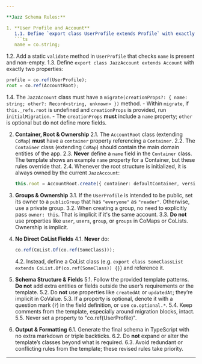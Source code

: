 ```yaml
---

**Jazz Schema Rules:**

1. **User Profile and Account**
   1.1. Define `export class UserProfile extends Profile` with exactly one property:
   ```ts
   name = co.string;
   ```
   1.2. Add a static `validate` method in `UserProfile` that checks `name` is present and non-empty.
   1.3. Define `export class JazzAccount extends Account` with exactly two properties:
   ```ts
   profile = co.ref(UserProfile);
   root = co.ref(AccountRoot);
   ```
   1.4. The `JazzAccount` class must have a `migrate(creationProps?: { name: string; other?: Record<string, unknown> })` method.
      - Within `migrate`, if `this._refs.root` is undefined and `creationProps` is provided, run `initialMigration`.
      - The `creationProps` **must** include a `name` property; `other` is optional but do not define more fields.

2. **Container, Root & Ownership**
   2.1. The `AccountRoot` class (extending `CoMap`) **must** have a `container` property referencing a `Container`.
   2.2. The `Container` class (extending `CoMap`) should contain the main domain entities of the app.
   2.3. **Never** define a `name` field in the `Container` class. The template shows an example `name` property for a Container, but these rules override that.
   2.4. Whenever the root structure is initialized, it is always owned by the current `JazzAccount`:
   ```ts
   this.root = AccountRoot.create({ container: defaultContainer, version: 0 }, { owner: this });
   ```

3. **Groups & Ownership**
   3.1. If the `UserProfile` is intended to be public, set its owner to a `publicGroup` that has `"everyone"` as `"reader"`. Otherwise, use a private group.
   3.2. When creating a group, no need to explicitly pass `owner: this`. That is implicit if it's the same account.
   3.3. **Do not** use properties like `user`, `users`, `group`, or `groups` in CoMaps or CoLists. Ownership is implicit.

4. **No Direct CoList Fields**
   4.1. **Never** do:
   ```ts
   co.ref(CoList.Of(co.ref(SomeClass)));
   ```
   4.2. Instead, define a CoList class (e.g. `export class SomeClassList extends CoList.Of(co.ref(SomeClass)) {}`) and reference it.

5. **Schema Structure & Fields**
   5.1. Follow the provided template patterns. **Do not** add extra entities or fields outside the user’s requirements or the template.
   5.2. Do **not** use properties like `createdAt` or `updatedAt`; they’re implicit in CoValue.
   5.3. If a property is optional, denote it with a question mark (`?`) in the field definition, or use `co.optional.*`.
   5.4. Keep comments from the template, especially around migration blocks, intact.
   5.5. Never set a property to "co.ref(UserProfile)".

6. **Output & Formatting**
   6.1. Generate the final schema in TypeScript with no extra markdown or triple backticks.
   6.2. Do **not** expand or alter the template’s classes beyond what is required.
   6.3. Avoid redundant or conflicting rules from the template; these revised rules take priority.

---
```

